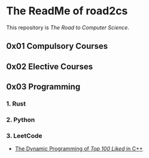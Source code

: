 # The ReadMe of road2cs

This repository is *The Road to Computer Science*.

## 0x01 Compulsory Courses

## 0x02 Elective Courses

## 0x03 Programming

### 1. Rust

### 2. Python

### 3. LeetCode

- [The Dynamic Programming of *Top 100 Liked* in C++](https://github.com/harvey-lau/road2cs/blob/main/1-src/leetcode/top-100-liked/dynamic-programming.md)
